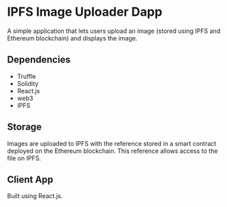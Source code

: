 # IPFS Image Uploader Dapp
A simple application that lets users upload an image (stored using IPFS and Ethereum blockchain) and displays the image.

## Dependencies
- Truffle
- Solidity
- React.js
- web3
- IPFS

## Storage
Images are uploaded to IPFS with the reference stored in a smart contract deployed on the Ethereum blockchain. This reference allows access to the file on IPFS.

## Client App
Built using React.js.
